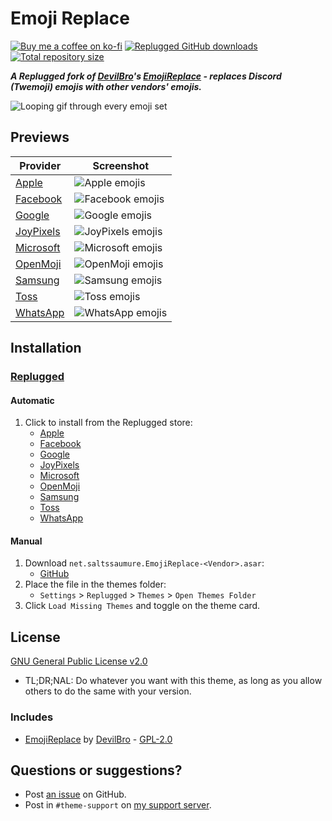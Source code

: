 [preview-animate]:  https://cdn.discordapp.com/attachments/1142305515439923260/1156056407737643100/animated.avif
[preview-apple]:    https://cdn.discordapp.com/attachments/1142305515439923260/1156056406223487057/apple.png
[preview-facebook]: https://cdn.discordapp.com/attachments/1142305515439923260/1156056406517100544/facebook.png
[preview-google]:   https://cdn.discordapp.com/attachments/1142305515439923260/1156056406772940861/google.png
[preview-joypixels]:https://cdn.discordapp.com/attachments/1142305515439923260/1156056407028805702/joypixels.png
[preview-microsoft]:https://cdn.discordapp.com/attachments/1142305515439923260/1156056407276261446/microsoft.png
[preview-openmoji]: https://cdn.discordapp.com/attachments/1142305515439923260/1156056407536304199/openmoji.png
[preview-samsung]:  https://cdn.discordapp.com/attachments/1142305515439923260/1156056405506261062/samsung.png
[preview-toss]:     https://cdn.discordapp.com/attachments/1142305515439923260/1156056405745348699/toss.png
[preview-whatsapp]: https://cdn.discordapp.com/attachments/1142305515439923260/1156056405971832913/whatsapp.png

[discord]:          https://discord.gg/uy8nKQVatp

[Replugged]:        https://replugged.dev/

[shield-donate]:    https://img.shields.io/badge/Donate-ko--fi-orange?style=flat-square&logo=kofi&logoColor=orange
[ko-fi]:            https://ko-fi.com/saltssaumure "Buy me a coffee!"

[shield-asar-dl]:   https://img.shields.io/github/downloads/MiniDiscordThemes/EmojiReplace/total?color=purple&label=Downloads&style=flat-square
[shield-repo-size]: https://img.shields.io/github/repo-size/MiniDiscordThemes/EmojiReplace?label=Repository&style=flat-square "Total size"

[github]:           https://github.com/MiniDiscordThemes/EmojiReplace
[issues]:           https://github.com/MiniDiscordThemes/EmojiReplace/issues
[license]:          https://github.com/MiniDiscordThemes/EmojiReplace/blob/main/LICENSE

[er]:               https://github.com/mwittrien/BetterDiscordAddons/tree/master/Themes/EmojiReplace
[er-author]:        https://github.com/mwittrien
[er-license]:       https://github.com/mwittrien/BetterDiscordAddons/blob/master/LICENSE

[release-rp-apple]:     https://replugged.dev/store/net.saltssaumure.EmojiReplace-Apple "Replugged store page"
[release-rp-facebook]:  https://replugged.dev/store/net.saltssaumure.EmojiReplace-Facebook "Replugged store page"
[release-rp-google]:    https://replugged.dev/store/net.saltssaumure.EmojiReplace-Google "Replugged store page"
[release-rp-joypixels]: https://replugged.dev/store/net.saltssaumure.EmojiReplace-JoyPixels "Replugged store page"
[release-rp-microsoft]: https://replugged.dev/store/net.saltssaumure.EmojiReplace-Microsoft "Replugged store page"
[release-rp-openmoji]:  https://replugged.dev/store/net.saltssaumure.EmojiReplace-OpenMoji "Replugged store page"
[release-rp-samsung]:   https://replugged.dev/store/net.saltssaumure.EmojiReplace-Samsung "Replugged store page"
[release-rp-toss]:      https://replugged.dev/store/net.saltssaumure.EmojiReplace-Toss "Replugged store page"
[release-rp-whatsapp]:  https://replugged.dev/store/net.saltssaumure.EmojiReplace-WhatsApp "Replugged store page"
[release-rp-gh]:        https://github.com/MiniDiscordThemes/EmojiReplace/releases/latest "Get latest release"

# Emoji Replace
[![Buy me a coffee on ko-fi][shield-donate]][ko-fi]
[![Replugged GitHub downloads][shield-asar-dl]][release-rp-gh]
[![Total repository size][shield-repo-size]][github]

***A Replugged fork of [DevilBro][er-author]'s [EmojiReplace][er] - replaces Discord (Twemoji) emojis with other vendors' emojis.***

![Looping gif through every emoji set][preview-animate]

## Previews

| Provider                          | Screenshot                             |
| --------------------------------- | -------------------------------------- |
| [Apple][release-rp-apple]         | ![Apple emojis][preview-apple]         |
| [Facebook][release-rp-facebook]   | ![Facebook emojis][preview-facebook]   |
| [Google][release-rp-google]       | ![Google emojis][preview-google]       |
| [JoyPixels][release-rp-joypixels] | ![JoyPixels emojis][preview-joypixels] |
| [Microsoft][release-rp-microsoft] | ![Microsoft emojis][preview-microsoft] |
| [OpenMoji][release-rp-openmoji]   | ![OpenMoji emojis][preview-openmoji]   |
| [Samsung][release-rp-samsung]     | ![Samsung emojis][preview-samsung]     |
| [Toss][release-rp-toss]           | ![Toss emojis][preview-toss]           |
| [WhatsApp][release-rp-whatsapp]   | ![WhatsApp emojis][preview-whatsapp]   |

## Installation

### [Replugged][Replugged]
#### Automatic
1. Click to install from the Replugged store:
    - [Apple][release-rp-apple]
    - [Facebook][release-rp-facebook]
    - [Google][release-rp-google]
    - [JoyPixels][release-rp-joypixels]
    - [Microsoft][release-rp-microsoft]
    - [OpenMoji][release-rp-openmoji]
    - [Samsung][release-rp-samsung]
    - [Toss][release-rp-toss]
    - [WhatsApp][release-rp-whatsapp]
#### Manual
1. Download `net.saltssaumure.EmojiReplace-<Vendor>.asar`:
    - [GitHub][release-rp-gh]
2. Place the file in the themes folder:
    - `Settings` > `Replugged` > `Themes` > `Open Themes Folder`
3. Click `Load Missing Themes` and toggle on the theme card.

## License
[GNU General Public License v2.0][license]
- <span title="Too long; didn't read; not a lawyer">TL;DR;NAL</span>: Do whatever you want with this theme, as long as you allow others to do the same with your version.

### Includes
- [EmojiReplace][er] by [DevilBro][er-author] - [GPL-2.0][er-license]

## Questions or suggestions?
- Post [an issue][issues] on GitHub.
- Post in `#theme-support` on [my support server][discord].